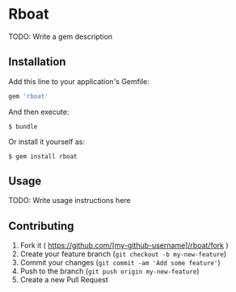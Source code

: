 # Rboat

TODO: Write a gem description

## Installation

Add this line to your application's Gemfile:

```ruby
gem 'rboat'
```

And then execute:

    $ bundle

Or install it yourself as:

    $ gem install rboat

## Usage

TODO: Write usage instructions here

## Contributing

1. Fork it ( https://github.com/[my-github-username]/rboat/fork )
2. Create your feature branch (`git checkout -b my-new-feature`)
3. Commit your changes (`git commit -am 'Add some feature'`)
4. Push to the branch (`git push origin my-new-feature`)
5. Create a new Pull Request
